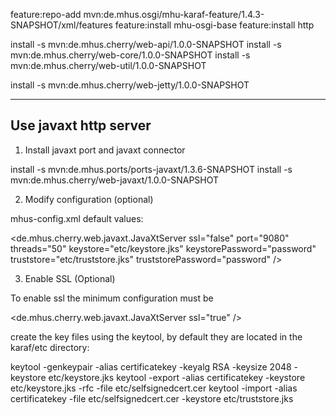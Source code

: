 
feature:repo-add mvn:de.mhus.osgi/mhu-karaf-feature/1.4.3-SNAPSHOT/xml/features
feature:install mhu-osgi-base
feature:install http

install -s mvn:de.mhus.cherry/web-api/1.0.0-SNAPSHOT
install -s mvn:de.mhus.cherry/web-core/1.0.0-SNAPSHOT
install -s mvn:de.mhus.cherry/web-util/1.0.0-SNAPSHOT

install -s mvn:de.mhus.cherry/web-jetty/1.0.0-SNAPSHOT




--------------------------------------------
Use javaxt http server
--------------------------------------------

1) Install javaxt port and javaxt connector

install -s mvn:de.mhus.ports/ports-javaxt/1.3.6-SNAPSHOT
install -s mvn:de.mhus.cherry/web-javaxt/1.0.0-SNAPSHOT

2) Modify configuration (optional)

mhus-config.xml default values:

<de.mhus.cherry.web.javaxt.JavaXtServer
	ssl="false"
	port="9080"
	threads="50"
	keystore="etc/keystore.jks"
	keystorePassword="password"
	truststore="etc/truststore.jks"
	truststorePassword="password"
/>

3) Enable SSL (Optional)

To enable ssl the minimum configuration must be

<de.mhus.cherry.web.javaxt.JavaXtServer
	ssl="true"
/>

create the key files using the keytool, by default they are located in the karaf/etc directory:

keytool -genkeypair -alias certificatekey -keyalg RSA -keysize 2048 -keystore etc/keystore.jks
keytool -export -alias certificatekey -keystore etc/keystore.jks -rfc -file etc/selfsignedcert.cer
keytool -import -alias certificatekey -file etc/selfsignedcert.cer -keystore etc/truststore.jks


